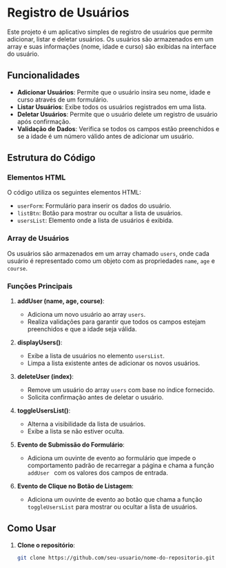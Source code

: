 # Registro de Usuários

Este projeto é um aplicativo simples de registro de usuários que permite adicionar, listar e deletar usuários. Os usuários são armazenados em um array e suas informações (nome, idade e curso) são exibidas na interface do usuário.

## Funcionalidades

- **Adicionar Usuários**: Permite que o usuário insira seu nome, idade e curso através de um formulário.
- **Listar Usuários**: Exibe todos os usuários registrados em uma lista.
- **Deletar Usuários**: Permite que o usuário delete um registro de usuário após confirmação.
- **Validação de Dados**: Verifica se todos os campos estão preenchidos e se a idade é um número válido antes de adicionar um usuário.

## Estrutura do Código

### Elementos HTML

O código utiliza os seguintes elementos HTML:

- `userForm`: Formulário para inserir os dados do usuário.
- `listBtn`: Botão para mostrar ou ocultar a lista de usuários.
- `usersList`: Elemento onde a lista de usuários é exibida.

### Array de Usuários

Os usuários são armazenados em um array chamado `users`, onde cada usuário é representado como um objeto com as propriedades `name`, `age` e `course`.

### Funções Principais

1. **addUser (name, age, course)**:
   - Adiciona um novo usuário ao array `users`.
   - Realiza validações para garantir que todos os campos estejam preenchidos e que a idade seja válida.

2. **displayUsers()**:
   - Exibe a lista de usuários no elemento `usersList`.
   - Limpa a lista existente antes de adicionar os novos usuários.

3. **deleteUser (index)**:
   - Remove um usuário do array `users` com base no índice fornecido.
   - Solicita confirmação antes de deletar o usuário.

4. **toggleUsersList()**:
   - Alterna a visibilidade da lista de usuários.
   - Exibe a lista se não estiver oculta.

5. **Evento de Submissão do Formulário**:
   - Adiciona um ouvinte de evento ao formulário que impede o comportamento padrão de recarregar a página e chama a função `addUser ` com os valores dos campos de entrada.

6. **Evento de Clique no Botão de Listagem**:
   - Adiciona um ouvinte de evento ao botão que chama a função `toggleUsersList` para mostrar ou ocultar a lista de usuários.

## Como Usar

1. **Clone o repositório**:
   ```bash
   git clone https://github.com/seu-usuario/nome-do-repositorio.git
